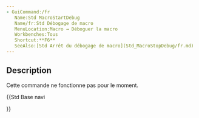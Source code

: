 ```yaml
---
- GuiCommand:/fr
   Name:Std MacroStartDebug
   Name/fr:Std Débogage de macro
   MenuLocation:Macro → Déboguer la macro 
   Workbenches:Tous
   Shortcut:**F6**
   SeeAlso:[Std Arrêt du débogage de macro](Std_MacroStopDebug/fr.md)
---
```


## Description

Cette commande ne fonctionne pas pour le moment.





{{Std Base navi

}}  
